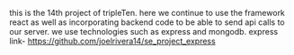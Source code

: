 this is the 14th project of tripleTen. here we continue to use the framework react as well as incorporating backend code to be able to send api calls to our server. we use technologies such as express and mongodb.
express link- https://github.com/joelrivera14/se_project_express
